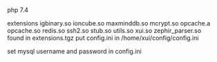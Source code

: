 
php 7.4<br>

extensions igbinary.so  ioncube.so  maxminddb.so  mcrypt.so  opcache.a  opcache.so  redis.so  ssh2.so  stub.so  utils.so  xui.so  zephir_parser.so <br>
found in extensions.tgz
put config.ini in /home/xui/config/config.ini<br>

set mysql username and password in config.ini<br>

